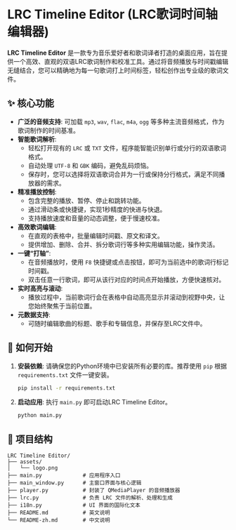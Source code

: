 # LRC Timeline Editor (LRC歌词时间轴编辑器)

**LRC Timeline Editor** 是一款专为音乐爱好者和歌词译者打造的桌面应用，旨在提供一个高效、直观的双语LRC歌词制作和校准工具。通过将音频播放与时间戳编辑无缝结合，您可以精确地为每一句歌词打上时间标签，轻松创作出专业级的歌词文件。

## ✨ 核心功能

  * **广泛的音频支持**: 可加载 `mp3`, `wav`, `flac`, `m4a`, `ogg` 等多种主流音频格式，作为歌词制作的时间基准。
  * **智能歌词解析**:
      * 轻松打开现有的 `LRC` 或 `TXT` 文件，程序能智能识别单行或分行的双语歌词格式。
      * 自动处理 `UTF-8` 和 `GBK` 编码，避免乱码烦恼。
      * 保存时，您可以选择将双语歌词合并为一行或保持分行格式，满足不同播放器的需求。
  * **精准播放控制**:
      * 包含完整的播放、暂停、停止和跳转功能。
      * 通过滑动条或快捷键，实现1秒精度的快进与快退。
      * 支持播放速度和音量的动态调整，便于慢速校准。
  * **高效歌词编辑**:
      * 在直观的表格中，批量编辑时间戳、原文和译文。
      * 提供增加、删除、合并、拆分歌词行等多种实用编辑功能，操作灵活。
  * **一键“打轴”**:
      * 在音频播放时，使用 `F8` 快捷键或点击按钮，即可为当前选中的歌词行标记时间戳。
      * 双击任意一行歌词，即可从该行对应的时间点开始播放，方便快速核对。
  * **实时高亮与滚动**:
      * 播放过程中，当前歌词行会在表格中自动高亮显示并滚动到视野中央，让您始终聚焦于当前位置。
  * **元数据支持**:
      * 可随时编辑歌曲的标题、歌手和专辑信息，并保存至LRC文件中。

## 🚀 如何开始

1.  **安装依赖**:
    请确保您的Python环境中已安装所有必要的库。推荐使用 `pip` 根据 `requirements.txt` 文件一键安装。

    ```bash
    pip install -r requirements.txt
    ```

2.  **启动应用**:
    执行 `main.py` 即可启动LRC Timeline Editor。

    ```bash
    python main.py
    ```

## 📂 项目结构

```
LRC Timeline Editor/
├── assets/
│   └── logo.png
├── main.py             # 应用程序入口
├── main_window.py      # 主窗口界面与核心逻辑
├── player.py           # 封装了 QMediaPlayer 的音频播放器
├── lrc.py              # 负责 LRC 文件的解析、处理和生成
├── i18n.py             # UI 界面的国际化文本
├── README.md           # 英文说明
└── README-zh.md        # 中文说明
```